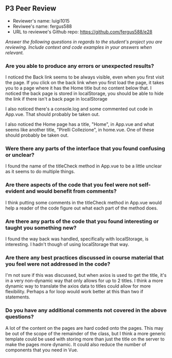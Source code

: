 ## P3 Peer Review

+ Reviewer's name: luigi1015
+ Reviwee's name: fergus588
+ URL to reviewee's Github repo: https://github.com/fergus588/e28

*Answer the following questions in regards to the student's project you are reviewing. Include context and code examples in your answers when relevant.*


### Are you able to produce any errors or unexpected results?
I noticed the Back link seems to be always visible, even when you first visit the page.
If you click on the back link when you first load the page, it takes you to a page where it has the Home title but no content below that.
I noticed the back page is stored in localStorage, you should be able to hide the link if there isn't a back page in localStorage

I also noticed there's a console.log and some commented out code in App.vue. That should probably be taken out.

I also noticed the Home page has a title, "Home", in App.vue and what seems like another title, "Pirelli Collezione", in home.vue. One of these should probably be taken out.

### Were there any parts of the interface that you found confusing or unclear?
I found the name of the titleCheck method in App.vue to be a little unclear as it seems to do multiple things.

### Are there aspects of the code that you feel were not self-evident and would benefit from comments?
I think putting some comments in the titleCheck method in App.vue would help a reader of the code figure out what each part of the method does.

### Are there any parts of the code that you found interesting or taught you something new?
I found the way back was handled, specifically with localStorage, is interesting. I hadn't though of using localStorage that way.

### Are there any best practices discussed in course material that you feel were not addressed in the code?
I'm not sure if this was discussed, but when axios is used to get the title, it's in a very non-dynamic way that only allows for up to 2 titles. I think a more dynamic way to translate the axios data to titles could allow for more flexibility. Perhaps a for loop would work better at this than two if statements.

### Do you have any additional comments not covered in the above questions?
A lot of the content on the pages are hard coded onto the pages. This may be out of the scope of the remainder of the class, but I think a more generic template could be used with storing more than just the title on the server to make the pages more dynamic. It could also reduce the number of components that you need in Vue.
